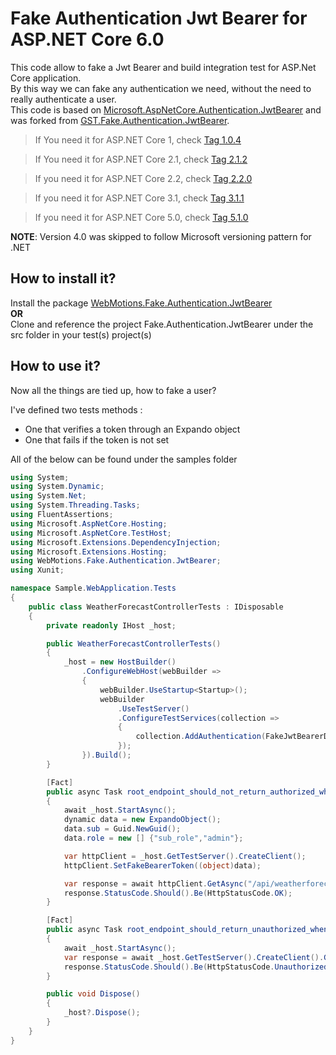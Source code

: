 # Fake Authentication Jwt Bearer for ASP.NET Core 6.0

This code allow to fake a Jwt Bearer and build integration test for ASP.Net Core application.  
By this way we can fake any authentication we need, without the need to really authenticate a user.  
This code is based on [Microsoft.AspNetCore.Authentication.JwtBearer](https://github.com/aspnet/AspNetCore/tree/master/src/Security/Authentication/JwtBearer) and was forked from [GST.Fake.Authentication.JwtBearer](https://github.com/GestionSystemesTelecom/fake-authentication-jwtbearer).

 > If You need it for ASP.NET Core 1, check [Tag 1.0.4](https://github.com/DOMZE/fake-authentication-jwtbearer/tree/1.0.4)

 > If You need it for ASP.NET Core 2.1, check [Tag 2.1.2](https://github.com/DOMZE/fake-authentication-jwtbearer/tree/2.1.2)

 > If you need it for ASP.NET Core 2.2, check [Tag 2.2.0](https://github.com/DOMZE/fake-authentication-jwtbearer/tree/2.2.0)

 > If you need it for ASP.NET Core 3.1, check [Tag 3.1.1](https://github.com/DOMZE/fake-authentication-jwtbearer/tree/3.1.1)

  > If you need it for ASP.NET Core 5.0, check [Tag 5.1.0](https://github.com/DOMZE/fake-authentication-jwtbearer/tree/5.1.0)

**NOTE**: Version 4.0 was skipped to follow Microsoft versioning pattern for .NET

## How to install it?

Install the package [WebMotions.Fake.Authentication.JwtBearer](https://www.nuget.org/packages/WebMotions.Fake.Authentication.JwtBearer)
<br/>**OR**<br/>
Clone and reference the project Fake.Authentication.JwtBearer under the src folder in your test(s) project(s)

## How to use it?

Now all the things are tied up, how to fake a user?

I've defined two tests methods :
 - One that verifies a token through an Expando object
 - One that fails if the token is not set

 All of the below can be found under the samples folder

```C#
using System;
using System.Dynamic;
using System.Net;
using System.Threading.Tasks;
using FluentAssertions;
using Microsoft.AspNetCore.Hosting;
using Microsoft.AspNetCore.TestHost;
using Microsoft.Extensions.DependencyInjection;
using Microsoft.Extensions.Hosting;
using WebMotions.Fake.Authentication.JwtBearer;
using Xunit;

namespace Sample.WebApplication.Tests
{
    public class WeatherForecastControllerTests : IDisposable
    {
        private readonly IHost _host;

        public WeatherForecastControllerTests()
        {
            _host = new HostBuilder()
                .ConfigureWebHost(webBuilder =>
                {
                    webBuilder.UseStartup<Startup>();
                    webBuilder
                        .UseTestServer()
                        .ConfigureTestServices(collection =>
                        {
                            collection.AddAuthentication(FakeJwtBearerDefaults.AuthenticationScheme).AddFakeJwtBearer();
                        });
                }).Build();
        }

        [Fact]
        public async Task root_endpoint_should_not_return_authorized_when_jwt_is_set()
        {
            await _host.StartAsync();
            dynamic data = new ExpandoObject();
            data.sub = Guid.NewGuid();
            data.role = new [] {"sub_role","admin"};

            var httpClient = _host.GetTestServer().CreateClient();
            httpClient.SetFakeBearerToken((object)data);

            var response = await httpClient.GetAsync("/api/weatherforecast");
            response.StatusCode.Should().Be(HttpStatusCode.OK);
        }

        [Fact]
        public async Task root_endpoint_should_return_unauthorized_when_jwt_is_not_set()
        {
            await _host.StartAsync();
            var response = await _host.GetTestServer().CreateClient().GetAsync("/api/weatherforecast");
            response.StatusCode.Should().Be(HttpStatusCode.Unauthorized);
        }

        public void Dispose()
        {
            _host?.Dispose();
        }
    }
}
```

